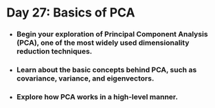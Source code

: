 # **Day 27: Basics of PCA**

- ###  Begin your exploration of Principal Component Analysis (PCA), one of the most widely used dimensionality reduction techniques.
- ###  Learn about the basic concepts behind PCA, such as covariance, variance, and eigenvectors.
- ###  Explore how PCA works in a high-level manner.